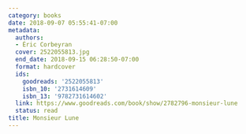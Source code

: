 ```yaml
---
category: books
date: 2018-09-07 05:55:41-07:00
metadata:
  authors:
  - Éric Corbeyran
  cover: 2522055813.jpg
  end_date: 2018-09-15 06:28:50-07:00
  format: hardcover
  ids:
    goodreads: '2522055813'
    isbn_10: '2731614609'
    isbn_13: '9782731614602'
  link: https://www.goodreads.com/book/show/2782796-monsieur-lune
  status: read
title: Monsieur Lune
---
```

